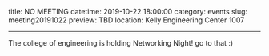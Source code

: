 title: NO MEETING 
datetime: 2019-10-22 18:00:00
category: events
slug: meeting20191022
preview: TBD
location: Kelly Engineering Center 1007

---
The college of engineering is holding Networking Night! go to that :)

